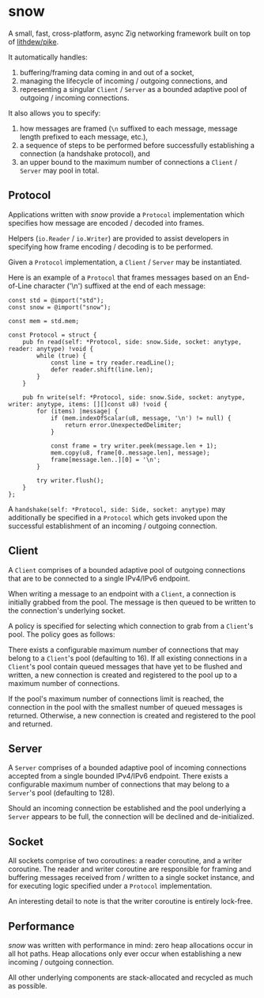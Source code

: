 # snow

A small, fast, cross-platform, async Zig networking framework built on top of [lithdew/pike](https://github.com/lithdew/pike).

It automatically handles:
1. buffering/framing data coming in and out of a socket,
2. managing the lifecycle of incoming / outgoing connections, and 
3. representing a singular `Client` / `Server` as a bounded adaptive pool of outgoing / incoming connections.

It also allows you to specify:
1. how messages are framed (`\n` suffixed to each message, message length prefixed to each message, etc.),
2. a sequence of steps to be performed before successfully establishing a connection (a handshake protocol), and
3. an upper bound to the maximum number of connections a `Client` / `Server` may pool in total.

## Protocol

Applications written with _snow_ provide a `Protocol` implementation which specifies how message are encoded / decoded into frames.

Helpers (`io.Reader` / `io.Writer`) are provided to assist developers in specifying how frame encoding / decoding is to be performed.

Given a `Protocol` implementation, a `Client` / `Server` may be instantiated.

Here is an example of a `Protocol` that frames messages based on an End-of-Line character ('\n') suffixed at the end of each message:

```zig
const std = @import("std");
const snow = @import("snow");

const mem = std.mem;

const Protocol = struct {
    pub fn read(self: *Protocol, side: snow.Side, socket: anytype, reader: anytype) !void {
        while (true) {
            const line = try reader.readLine();
            defer reader.shift(line.len);
        }
    }

    pub fn write(self: *Protocol, side: snow.Side, socket: anytype, writer: anytype, items: [][]const u8) !void {
        for (items) |message| {
            if (mem.indexOfScalar(u8, message, '\n') != null) {
                return error.UnexpectedDelimiter;
            }

            const frame = try writer.peek(message.len + 1);
            mem.copy(u8, frame[0..message.len], message);
            frame[message.len..][0] = '\n';
        }

        try writer.flush();
    }
};
```

A `handshake(self: *Protocol, side: Side, socket: anytype)` may additionally be specified in a `Protocol` which gets invoked upon the successful establishment of an incoming / outgoing connection.


## Client

A `Client` comprises of a bounded adaptive pool of outgoing connections that are to be connected to a single IPv4/IPv6 endpoint.

When writing a message to an endpoint with a `Client`, a connection is initially grabbed from the pool. The message is then queued to be written to the connection's underlying socket.

A policy is specified for selecting which connection to grab from a `Client`'s pool. The policy goes as follows:

There exists a configurable maximum number of connections that may belong to a `Client`'s pool (defaulting to 16). If all existing connections in a `Client`'s pool contain queued messages that have yet to be flushed and written, a new connection is created and registered to the pool up to a maximum number of connections.

If the pool's maximum number of connections limit is reached, the connection in the pool with the smallest number of queued messages is returned. Otherwise, a new connection is created and registered to the pool and returned.

## Server

A `Server` comprises of a bounded adaptive pool of incoming connections accepted from a single bounded IPv4/IPv6 endpoint. There exists a configurable maximum number of connections that may belong to a `Server`'s pool (defaulting to 128).

Should an incoming connection be established and the pool underlying a `Server` appears to be full, the connection will be declined and de-initialized.

## Socket

All sockets comprise of two coroutines: a reader coroutine, and a writer coroutine. The reader and writer coroutine are responsible for framing and buffering messages received from / written to a single socket instance, and for executing logic specified under a `Protocol` implementation.

An interesting detail to note is that the writer coroutine is entirely lock-free.

## Performance

_snow_ was written with performance in mind: zero heap allocations occur in all hot paths. Heap allocations only ever occur when establishing a new incoming / outgoing connection.

All other underlying components are stack-allocated and recycled as much as possible.